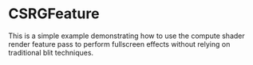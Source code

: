# CSRGFeature
This is a simple example demonstrating how to use the compute shader render feature pass to perform fullscreen effects without relying on traditional blit techniques.
